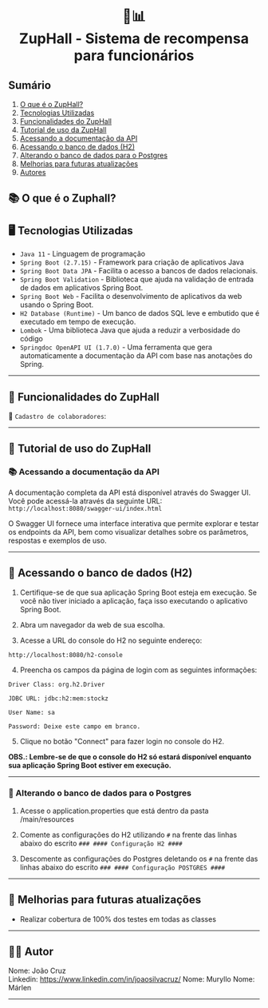 <h1 align="center">
🥳📊<br>ZupHall - Sistema de recompensa para funcionários
</h1>

## Sumário
1. [O que é o ZupHall?](#-o-que-é-o-zuphall)
2. [Tecnologias Utilizadas](#-tecnologias-utilizadas)
3. [Funcionalidades do ZupHall ](#-funcionalidades-do-zuphall)
4. [Tutorial de uso da ZupHall ](#-tutorial-de-uso-do-zuphall)
5. [Acessando a documentação da API](#-acessando-a-documentação-da-api)
6. [Acessando o banco de dados (H2) ](#-acessando-o-banco-de-dados-h2)
7. [Alterando o banco de dados para o Postgres](#-alterando-o-banco-de-dados-para-o-postgres)
8. [Melhorias para futuras atualizações](#-melhorias-para-futuras-atualizações)
9. [Autores](#-autor)

## 📚 O que é o Zuphall?

## 🖥️ Tecnologias Utilizadas

* `Java 11` - Linguagem de programação
* `Spring Boot (2.7.15)` - Framework para criação de aplicativos Java
* `Spring Boot Data JPA` - Facilita o acesso a bancos de dados relacionais.
* `Spring Boot Validation` - Biblioteca que ajuda na validação de entrada de dados em aplicativos Spring Boot.
* `Spring Boot Web` - Facilita o desenvolvimento de aplicativos da web usando o Spring Boot.
* `H2 Database (Runtime)` - Um banco de dados SQL leve e embutido que é executado em tempo de execução.
* `Lombok` - Uma biblioteca Java que ajuda a reduzir a verbosidade do código
* `Springdoc OpenAPI UI (1.7.0)` -  Uma ferramenta que gera automaticamente a documentação da API com base nas anotações do Spring.

---

## 🧩 Funcionalidades do ZupHall

📔 `Cadastro de colaboradores`:


---

## 📃 Tutorial de uso do ZupHall


### 📚 Acessando a documentação da API

A documentação completa da API está disponível através do Swagger UI. Você pode acessá-la através da seguinte URL: `http://localhost:8080/swagger-ui/index.html`

O Swagger UI fornece uma interface interativa que permite explorar e testar os endpoints da API, bem como visualizar detalhes sobre os parâmetros, respostas e exemplos de uso.

---

## 🏦 Acessando o banco de dados (H2)

1. Certifique-se de que sua aplicação Spring Boot esteja em execução. Se você não tiver iniciado a aplicação, faça isso executando o aplicativo Spring Boot.

2. Abra um navegador da web de sua escolha.

3. Acesse a URL do console do H2 no seguinte endereço:

`http://localhost:8080/h2-console`

4. Preencha os campos da página de login com as seguintes informações:

```
Driver Class: org.h2.Driver

JDBC URL: jdbc:h2:mem:stockz 

User Name: sa

Password: Deixe este campo em branco.
```

5. Clique no botão "Connect" para fazer login no console do H2.

**OBS.: Lembre-se de que o console do H2 só estará disponível enquanto sua aplicação Spring Boot estiver em execução.**

---

### 🏦 Alterando o banco de dados para o Postgres

1. Acesse o application.properties que está dentro da pasta /main/resources

2. Comente as configurações do H2 utilizando `#` na frente das linhas abaixo do escrito `### #### Configuração H2 ####`

3. Descomente as configurações do Postgres deletando os `#` na frente das linhas abaixo do escrito `### #### Configuração POSTGRES ####`

---

## 🚧 Melhorias para futuras atualizações

- Realizar cobertura de 100% dos testes em todas as classes

---

## 👨‍💻 Autor

Nome: João Cruz<br>Linkedin: https://www.linkedin.com/in/joaosilvacruz/
Nome: Muryllo
Nome: Márlen


---








